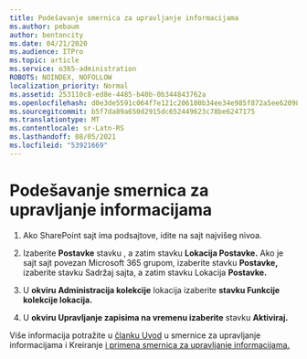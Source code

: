 ```yaml
---
title: Podešavanje smernica za upravljanje informacijama
ms.author: pebaum
author: bentoncity
ms.date: 04/21/2020
ms.audience: ITPro
ms.topic: article
ms.service: o365-administration
ROBOTS: NOINDEX, NOFOLLOW
localization_priority: Normal
ms.assetid: 253110c8-ed8e-4485-b40b-0b344843762a
ms.openlocfilehash: d0e3de5591c064f7e121c206180b34ee34e985f872a5ee6209889ecad6eaa32c
ms.sourcegitcommit: b5f7da89a650d2915dc652449623c78be6247175
ms.translationtype: MT
ms.contentlocale: sr-Latn-RS
ms.lasthandoff: 08/05/2021
ms.locfileid: "53921669"
---
```

# <a name="set-up-information-management-policies"></a>Podešavanje smernica za upravljanje informacijama

1. Ako SharePoint sajt ima podsajtove, idite na sajt najvišeg nivoa.
    
2. Izaberite **Postavke** stavku , a zatim stavku **Lokacija Postavke.** Ako je sajt sajt povezan Microsoft 365 grupom, izaberite stavku  **Postavke,** izaberite stavku Sadržaj sajta, a zatim stavku Lokacija **Postavke.**
    
3. U **okviru Administracija kolekcije** lokacija izaberite **stavku Funkcije kolekcije lokacija.**
    
4. U **okviru Upravljanje zapisima na vremenu izaberite** stavku **Aktiviraj.**
    
Više informacija potražite u [članku Uvod](https://go.microsoft.com/fwlink/?linkid=404239) u smernice za upravljanje informacijama i Kreiranje [i primena smernica za upravljanje informacijama.](https://go.microsoft.com/fwlink/?linkid=2003916)
  

